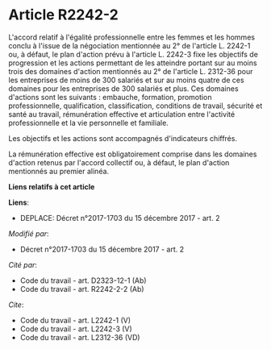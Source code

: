 # Article R2242-2

L'accord relatif à l'égalité professionnelle entre les femmes et les hommes conclu à l'issue de la négociation mentionnée au
2° de l'article L. 2242-1 ou, à défaut, le plan d'action prévu à l'article L. 2242-3 fixe les objectifs de progression et les
actions permettant de les atteindre portant sur au moins trois des domaines d'action mentionnés au 2° de l'article L. 2312-36
pour les entreprises de moins de 300 salariés et sur au moins quatre de ces domaines pour les entreprises de 300 salariés et
plus. Ces domaines d'actions sont les suivants : embauche, formation, promotion professionnelle, qualification,
classification, conditions de travail, sécurité et santé au travail, rémunération effective et articulation entre l'activité
professionnelle et la vie personnelle et familiale. 

Les objectifs et les actions sont accompagnés d'indicateurs chiffrés. 

La rémunération effective est obligatoirement comprise dans les domaines d'action retenus par l'accord collectif ou, à
défaut, le plan d'action mentionnés au premier alinéa.

**Liens relatifs à cet article**

**Liens**:

  - DEPLACE: Décret n°2017-1703 du 15 décembre 2017 - art. 2

_Modifié par_:

  - Décret n°2017-1703 du 15 décembre 2017 - art. 2

_Cité par_:

  - Code du travail - art. D2323-12-1 (Ab)
  - Code du travail - art. R2242-2-2 (Ab)

_Cite_:

  - Code du travail - art. L2242-1 (V)
  - Code du travail - art. L2242-3 (V)
  - Code du travail - art. L2312-36 (VD)
